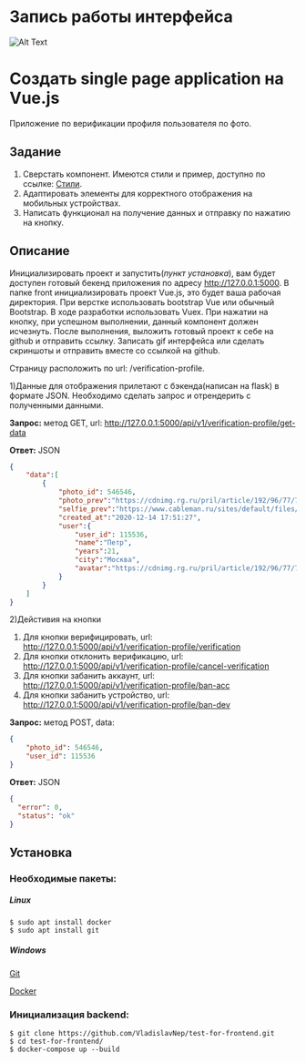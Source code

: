 # Запись работы интерфейса
![Alt Text](docs/screencast.gif)

# Создать single page application на Vue.js
Приложение по верификации профиля пользователя по фото.

## Задание
1) Сверстать компонент. Имеются стили и пример, доступно по ссылке: [Стили](docs/styles.md).
2) Адаптировать элементы для корректного отображения на мобильных устройствах.
3) Написать функционал на получение данных и отправку по нажатию на кнопку. 

## Описание
Инициализировать проект и запустить(*пункт установка*), вам будет доступен готовый бекенд приложения по адресу http://127.0.0.1:5000. 
В папке front инициализировать проект Vue.js, это будет ваша рабочая директория. При верстке использовать bootstrap Vue или обычный Bootstrap. 
В ходе разработки использовать Vuex. При нажатии на кнопку, при успешном выполнении, данный компонент должен исчезнуть.
После выполнения, выложить готовый проект к себе на github и отправить ссылку. 
Записать gif интерфейса или сделать скриншоты и отправить вместе со ссылкой на github.

Страницу расположить по url: /verification-profile.

1)Данные для отображения прилетают с бэкенда(написан на flask) в формате JSON. 
   Необходимо сделать запрос и отрендерить с полученными данными.

**Запрос:** метод GET, url: http://127.0.0.1:5000/api/v1/verification-profile/get-data
  
**Ответ:** JSON

```json
{
    "data":[
        {
            "photo_id": 546546,
            "photo_prev":"https://cdnimg.rg.ru/pril/article/192/96/77/7_SELFI_uralskij_mars.JPG",
            "selfie_prev":"https://www.cableman.ru/sites/default/files/nikolay_krasovskiy.jpg",
            "created_at":"2020-12-14 17:51:27",
            "user":{
                "user_id": 115536,
                "name":"Петр",
                "years":21,
                "city":"Москва",
                "avatar":"https://cdnimg.rg.ru/pril/article/192/96/77/7_SELFI_uralskij_mars.JPG"
            }
        }
    ]
}
```


2)Дейстивия на кнопки
1) Для кнопки верифицировать, url: http://127.0.0.1:5000/api/v1/verification-profile/verification
2) Для кнопки отклонить верификацию, url: http://127.0.0.1:5000/api/v1/verification-profile/cancel-verification
3) Для кнопки забанить аккаунт, url: http://127.0.0.1:5000/api/v1/verification-profile/ban-acc
4) Для кнопки забанить устройство, url: http://127.0.0.1:5000/api/v1/verification-profile/ban-dev
   
**Запрос:** метод POST, data:

```json
{
    "photo_id": 546546,
    "user_id": 115536
}
```
  

**Ответ:** JSON

```json
{
  "error": 0,
  "status": "ok"
}
```


## Установка
### Необходимые пакеты:
##### Linux
    $ sudo apt install docker
    $ sudo apt install git

##### Windows
[Git](https://git-scm.com/downloads)

[Docker](https://docs.docker.com/docker-for-windows/install/)

### Инициализация backend:

    $ git clone https://github.com/VladislavNep/test-for-frontend.git
    $ cd test-for-frontend/
    $ docker-compose up --build
